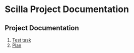 # Scilla Project Documentation

## Project Documentation

1. [Test task](project_docs/test_task.md)
1. [Plan](project_docs/plan.md)
